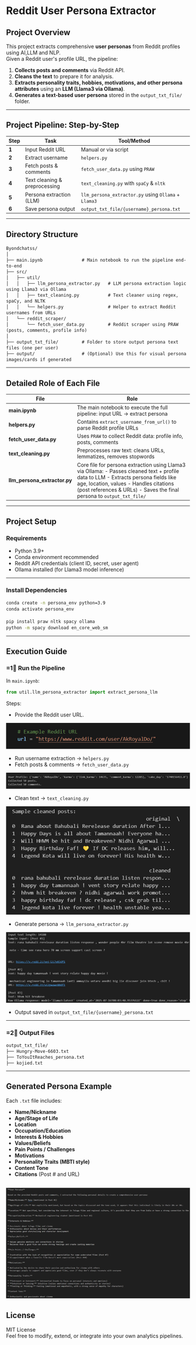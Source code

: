 # Reddit User Persona Extractor

## Project Overview

This project extracts comprehensive **user personas** from Reddit profiles using AI,LLM and NLP.\
Given a Reddit user's profile URL, the pipeline:

1. **Collects posts and comments** via Reddit API.
2. **Cleans the text** to prepare it for analysis.
3. **Extracts personality traits, hobbies, motivations, and other persona attributes** using an **LLM (Llama3 via Ollama)**.
4. **Generates a text-based user persona** stored in the `output_txt_file/` folder.


---

## Project Pipeline: Step-by-Step

| **Step** | **Task**                      | **Tool/Method**                                      |
| -------- | ----------------------------- | ---------------------------------------------------- |
| **1**    | Input Reddit URL              | Manual or via script                                 |
| **2**    | Extract username              | `helpers.py`                                         |
| **3**    | Fetch posts & comments        | `fetch_user_data.py` using `PRAW`                    |
| **4**    | Text cleaning & preprocessing | `text_cleaning.py` with `spaCy` & `nltk`             |
| **5**    | Persona extraction (LLM)      | `llm_persona_extractor.py` using `Ollama` + `Llama3` |
| **6**    | Save persona output           | `output_txt_file/{username}_persona.txt`             |

---

## Directory Structure

```
Byondchatss/
│
├── main.ipynb               # Main notebook to run the pipeline end-to-end
├── src/
│   ├── util/
│   │   ├── llm_persona_extractor.py   # LLM persona extraction logic using Llama3 via Ollama
│   │   ├── text_cleaning.py           # Text cleaner using regex, spaCy, and NLTK
│   │   └── helpers.py                 # Helper to extract Reddit usernames from URLs
│   └── reddit_scraper/
│       └── fetch_user_data.py         # Reddit scraper using PRAW (posts, comments, profile info)
│
├── output_txt_file/         # Folder to store output persona text files (one per user)
├── output/                  # (Optional) Use this for visual persona images/cards if generated
```

---

## Detailed Role of Each File

| **File**                       | **Role**                                                                                                                                                                                                                                                |
| ------------------------------ | ------------------------------------------------------------------------------------------------------------------------------------------------------------------------------------------------------------------------------------------------------- |
| **main.ipynb**                 | The main notebook to execute the full pipeline: input URL → extract persona                                                                                                                                                                             |
| **helpers.py**                 | Contains `extract_username_from_url()` to parse Reddit profile URLs                                                                                                                                                                                     |
| **fetch\_user\_data.py**       | Uses `PRAW` to collect Reddit data: profile info, posts, comments                                                                                                                                                                                       |
| **text\_cleaning.py**          | Preprocesses raw text: cleans URLs, lemmatizes, removes stopwords                                                                                                                                                                                       |
| **llm\_persona\_extractor.py** | Core file for persona extraction using Llama3 via Ollama: - Passes cleaned text + profile data to LLM - Extracts persona fields like age, location, values - Handles citations (post references & URLs) - Saves the final persona to `output_txt_file/` |

---

## Project Setup

### Requirements

- Python 3.9+
- Conda environment recommended
- Reddit API credentials (client ID, secret, user agent)
- Ollama installed (for Llama3 model inference)

---

### Install Dependencies

```bash
conda create -n persona_env python=3.9
conda activate persona_env

pip install praw nltk spacy ollama
python -m spacy download en_core_web_sm
```

---

## Execution Guide

### =1⃣ Run the Pipeline

In `main.ipynb`:

```python
from util.llm_persona_extractor import extract_persona_llm
```

Steps:

- Provide the Reddit user URL.

![Alt Text](images\URL.png)

- Run username extraction → `helpers.py`
- Fetch posts & comments → `fetch_user_data.py`

![Alt Text](images\DATA_COLLECTED.png)

- Clean text → `text_cleaning.py`

![Alt Text](images\CLEANED_OUTPUT.png)

- Generate persona → `llm_persona_extractor.py`

![Alt Text](images\SCRIPT_RUN.png)


- Output saved in `output_txt_file/{username}_persona.txt`

---

### =2⃣ Output Files

```
output_txt_file/
├── Hungry-Move-6603.txt
├── ToYouItReaches_persona.txt
├── kojied.txt
```

---

## Generated Persona Example

Each `.txt` file includes:

- **Name/Nickname**
- **Age/Stage of Life**
- **Location**
- **Occupation/Education**
- **Interests & Hobbies**
- **Values/Beliefs**
- **Pain Points / Challenges**
- **Motivations**
- **Personality Traits (MBTI style)**
- **Content Tone**
- **Citations** (Post # and URL)

![Alt Text](images\OUTPUT.png)
---

## License

MIT License\
Feel free to modify, extend, or integrate into your own analytics pipelines.

